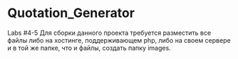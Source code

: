 # Quotation_Generator
Labs #4-5
Для сборки данного проекта требуется разместить все файлы либо на хостинге, поддерживающем php, либо на своем сервере и в той же папке, что и файлы, создать папку images. 
